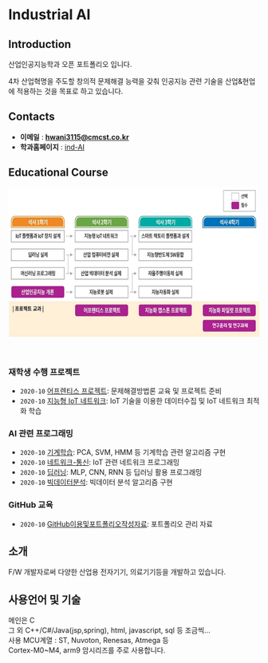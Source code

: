 # **Industrial AI** 

## Introduction

산업인공지능학과 오픈 포트폴리오 입니다.

4차 산업혁명을 주도할 창의적 문제해결 능력을 갖춰 인공지능 관련 기술을 산업&현업에 적용하는 것을 목표로 하고 있습니다.

## Contacts

- **이메일** : **hwani3115@cmcst.co.kr**
- **학과홈페이지** : [ind-AI](https://github.com/industrial-AI)

## Educational Course

<p align="center">
  
<img src="./images/EdCoourse.JPG"  width="640" height="300">

</p>
</br>

### 재학생 수행 프로젝트

- `2020-10` [어프렌티스 프로젝트](https://github.com/shinjunghwan/industrial-AI-SJH/tree/master/projects/어프렌티스-프로젝트): 문제해결방법론 교육 및 프로젝트 준비
- `2020-10` [지능형 IoT 네트워크](https://github.com/shinjunghwan/industrial-AI-SJH/tree/master/projects/지능형-IoT-네트워크): IoT 기술을 이용한 데이터수집 및 IoT 네트워크 최적화 학습

### AI 관련 프로그래밍

- `2020-10` [기계학습](https://github.com/shinjunghwan/industrial-AI-SJH/tree/master/programming/기계학습): PCA, SVM, HMM 등 기계학습 관련 알고리즘 구현
- `2020-10` [네트워크-통신](https://github.com/shinjunghwan/industrial-AI-SJH/tree/master/programming/네트워크-통신): IoT 관련 네트워크 프로그래밍
- `2020-10` [딥러닝](https://github.com/shinjunghwan/industrial-AI-SJH/tree/master/programming/딥러닝): MLP, CNN, RNN 등 딥러닝 활용 프로그래밍
- `2020-10` [빅데이터분석](https://github.com/shinjunghwan/industrial-AI-SJH/tree/master/programming/빅데이터분석): 빅데이터 분석 알고리즘 구현

### GitHub 교육

- `2020-10` [GitHub이용및포트폴리오작성자료](https://github.com/Bessesian/industrial-AI/tree/master/Education): 포트폴리오 관리 자료

## 소개

F/W 개발자로써 다양한 산업용 전자기기, 의료기기등을 개발하고 있습니다.

## 사용언어 및 기술

메인은 C
</br>
그 외 C++/C#/Java(jsp,spring), html, javascript, sql 등 조금씩...
</br>
사용 MCU계열 : ST, Nuvoton, Renesas, Atmega 등 
</br>
Cortex-M0~M4, arm9 암시리즈를 주로 사용합니다.
</br>
